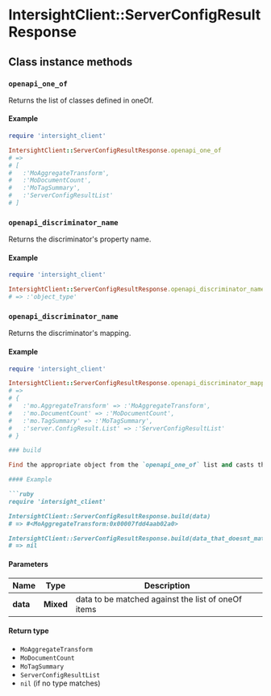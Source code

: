 # IntersightClient::ServerConfigResultResponse

## Class instance methods

### `openapi_one_of`

Returns the list of classes defined in oneOf.

#### Example

```ruby
require 'intersight_client'

IntersightClient::ServerConfigResultResponse.openapi_one_of
# =>
# [
#   :'MoAggregateTransform',
#   :'MoDocumentCount',
#   :'MoTagSummary',
#   :'ServerConfigResultList'
# ]
```

### `openapi_discriminator_name`

Returns the discriminator's property name.

#### Example

```ruby
require 'intersight_client'

IntersightClient::ServerConfigResultResponse.openapi_discriminator_name
# => :'object_type'
```

### `openapi_discriminator_name`

Returns the discriminator's mapping.

#### Example

```ruby
require 'intersight_client'

IntersightClient::ServerConfigResultResponse.openapi_discriminator_mapping
# =>
# {
#   :'mo.AggregateTransform' => :'MoAggregateTransform',
#   :'mo.DocumentCount' => :'MoDocumentCount',
#   :'mo.TagSummary' => :'MoTagSummary',
#   :'server.ConfigResult.List' => :'ServerConfigResultList'
# }

### build

Find the appropriate object from the `openapi_one_of` list and casts the data into it.

#### Example

```ruby
require 'intersight_client'

IntersightClient::ServerConfigResultResponse.build(data)
# => #<MoAggregateTransform:0x00007fdd4aab02a0>

IntersightClient::ServerConfigResultResponse.build(data_that_doesnt_match)
# => nil
```

#### Parameters

| Name | Type | Description |
| ---- | ---- | ----------- |
| **data** | **Mixed** | data to be matched against the list of oneOf items |

#### Return type

- `MoAggregateTransform`
- `MoDocumentCount`
- `MoTagSummary`
- `ServerConfigResultList`
- `nil` (if no type matches)

